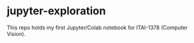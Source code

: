 # jupyter-exploration
This repo holds my first Jupyter/Colab notebook for ITAI-1378 (Computer Vision).
